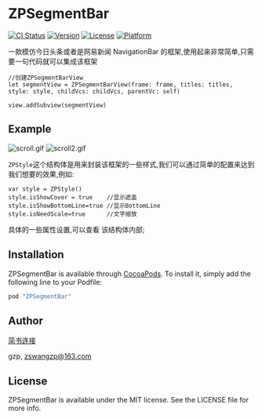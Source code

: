 # ZPSegmentBar

[![CI Status](http://img.shields.io/travis/gzp/ZPSegmentBar.svg?style=flat)](https://travis-ci.org/gzp/ZPSegmentBar)
[![Version](https://img.shields.io/cocoapods/v/ZPSegmentBar.svg?style=flat)](http://cocoapods.org/pods/ZPSegmentBar)
[![License](https://img.shields.io/cocoapods/l/ZPSegmentBar.svg?style=flat)](http://cocoapods.org/pods/ZPSegmentBar)
[![Platform](https://img.shields.io/cocoapods/p/ZPSegmentBar.svg?style=flat)](http://cocoapods.org/pods/ZPSegmentBar)

一款模仿今日头条或者是网易新闻 NavigationBar 的框架,使用起来非常简单,只需要一句代码就可以集成该框架

```
//创建ZPSegmentBarView
let segmentView = ZPSegmentBarView(frame: frame, titles: titles, style: style, childVcs: childVcs, parentVc: self)
   
view.addSubview(segmentView)
```

## Example
![scroll.gif](http://upload-images.jianshu.io/upload_images/1154433-56621400635e2bf0.gif?imageMogr2/auto-orient/strip)                           ![scroll2.gif](http://upload-images.jianshu.io/upload_images/1154433-5e2d81b327126e04.gif?imageMogr2/auto-orient/strip)

 `ZPStyle`这个结构体是用来封装该框架的一些样式,我们可以通过简单的配置来达到我们想要的效果,例如:
```
var style = ZPStyle()
style.isShowCover = true    //显示遮盖
style.isShowBottomLine=true //显示BottomLine
style.isNeedScale=true      //文字缩放
```
具体的一些属性设置,可以查看 该结构体内部;


## Installation

ZPSegmentBar is available through [CocoaPods](http://cocoapods.org). To install
it, simply add the following line to your Podfile:

```ruby
pod "ZPSegmentBar"
```

## Author
[简书连接](http://www.jianshu.com/u/68bedf0c5c86)

gzp, zswangzp@163.com

## License

ZPSegmentBar is available under the MIT license. See the LICENSE file for more info.


